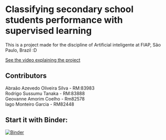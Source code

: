 # Classifying  secondary school students performance with supervised learning

This is a project made for the discipline of Artificial inteligente at FIAP, São Paulo, Brazil :D

[See the video explaining the project](https://youtu.be/Q8bBL5wI4hU)

## Contributors

Abraão Azevedo Oliveira Silva - RM:83983\
Rodrigo Sussumu Tanaka - RM:83888\
Geovanne Amorim Coelho - Rm82578\
Iago Monteiro Garcia - RM82448

## Start it with Binder:
[![Binder](https://mybinder.org/badge_logo.svg)](https://mybinder.org/v2/gh/azabraao/unsupervised-learning/master)
